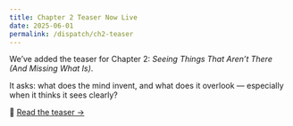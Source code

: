 ```yaml
---
title: Chapter 2 Teaser Now Live
date: 2025-06-01
permalink: /dispatch/ch2-teaser
---
```


We’ve added the teaser for Chapter 2: *Seeing Things That Aren’t There (And Missing What Is)*.

It asks: what does the mind invent, and what does it overlook — especially when it thinks it sees clearly?

🔗 [Read the teaser →](/chapters/chapter2.html)
